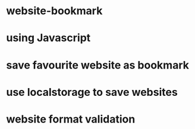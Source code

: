 # website-bookmark
# using Javascript
# save favourite website as bookmark
# use localstorage to save websites
# website format validation